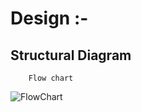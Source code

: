 # Design :-
 ## Structural Diagram 
        Flow chart
![FlowChart](https://user-images.githubusercontent.com/92025005/143035769-d1a63ea8-b8cf-4b2b-9199-8f34938163f4.jpg)
